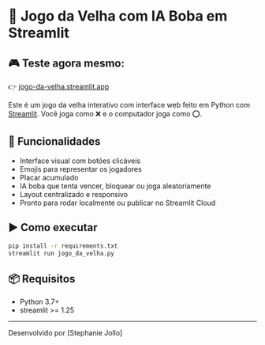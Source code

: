 # 🧠 Jogo da Velha com IA Boba em Streamlit

## 🎮 Teste agora mesmo:  
👉 [jogo-da-velha.streamlit.app](https://jogo-da-velha.streamlit.app/)

Este é um jogo da velha interativo com interface web feito em Python com [Streamlit](https://streamlit.io). Você joga como ❌ e o computador joga como ⭕.


## 🚀 Funcionalidades

- Interface visual com botões clicáveis
- Emojis para representar os jogadores
- Placar acumulado
- IA boba que tenta vencer, bloquear ou joga aleatoriamente
- Layout centralizado e responsivo
- Pronto para rodar localmente ou publicar no Streamlit Cloud

## ▶️ Como executar

```bash
pip install -r requirements.txt
streamlit run jogo_da_velha.py
```

## 📦 Requisitos

- Python 3.7+
- streamlit >= 1.25

---

Desenvolvido por [Stephanie Jollo]
